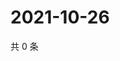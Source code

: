 # 2021-10-26

共 0 条

<!-- BEGIN WEIBO -->
<!-- 最后更新时间 Tue Oct 26 2021 16:10:37 GMT+0800 (China Standard Time) -->

<!-- END WEIBO -->
